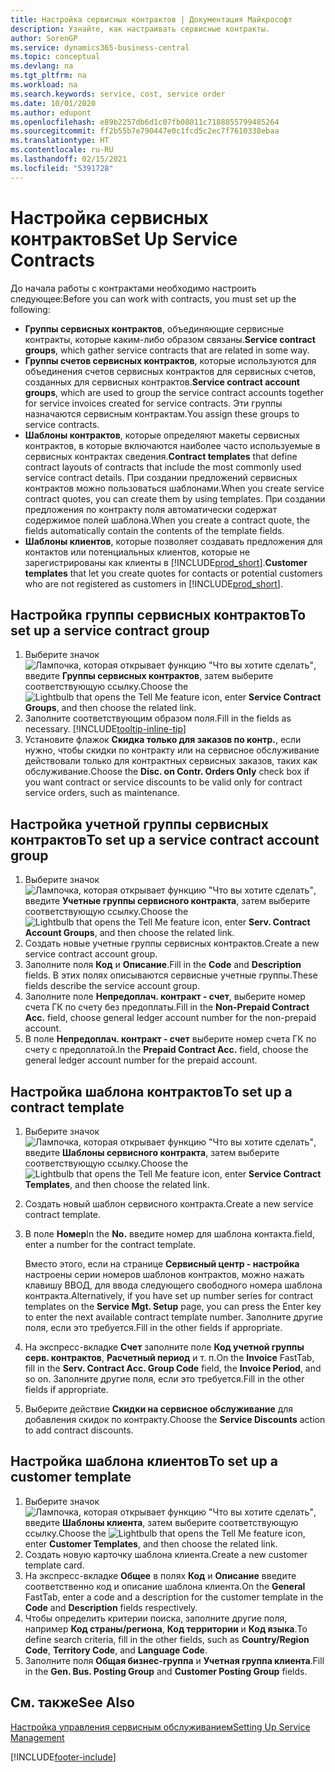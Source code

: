 ```yaml
---
title: Настройка сервисных контрактов | Документация Майкрософт
description: Узнайте, как настраивать сервисные контракты.
author: SorenGP
ms.service: dynamics365-business-central
ms.topic: conceptual
ms.devlang: na
ms.tgt_pltfrm: na
ms.workload: na
ms.search.keywords: service, cost, service order
ms.date: 10/01/2020
ms.author: edupont
ms.openlocfilehash: e89b2257db6d1c07fb08011c7188855799485264
ms.sourcegitcommit: ff2b55b7e790447e0c1fcd5c2ec7f7610338ebaa
ms.translationtype: HT
ms.contentlocale: ru-RU
ms.lasthandoff: 02/15/2021
ms.locfileid: "5391728"
---
```

# <a name="set-up-service-contracts"></a><span data-ttu-id="8034a-103">Настройка сервисных контрактов</span><span class="sxs-lookup"><span data-stu-id="8034a-103">Set Up Service Contracts</span></span>
<span data-ttu-id="8034a-104">До начала работы с контрактами необходимо настроить следующее:</span><span class="sxs-lookup"><span data-stu-id="8034a-104">Before you can work with contracts, you must set up the following:</span></span> 

* <span data-ttu-id="8034a-105">**Группы сервисных контрактов**, объединяющие сервисные контракты, которые каким-либо образом связаны.</span><span class="sxs-lookup"><span data-stu-id="8034a-105">**Service contract groups**, which gather service contracts that are related in some way.</span></span>
* <span data-ttu-id="8034a-106">**Группы счетов сервисных контрактов**, которые используются для объединения счетов сервисных контрактов для сервисных счетов, созданных для сервисных контрактов.</span><span class="sxs-lookup"><span data-stu-id="8034a-106">**Service contract account groups**, which are used to group the service contract accounts together for service invoices created for service contracts.</span></span> <span data-ttu-id="8034a-107">Эти группы назначаются сервисным контрактам.</span><span class="sxs-lookup"><span data-stu-id="8034a-107">You assign these groups to service contracts.</span></span>  
* <span data-ttu-id="8034a-108">**Шаблоны контрактов**, которые определяют макеты сервисных контрактов, в которые включаются наиболее часто используемые в сервисных контрактах сведения.</span><span class="sxs-lookup"><span data-stu-id="8034a-108">**Contract templates** that define contract layouts of contracts that include the most commonly used service contract details.</span></span> <span data-ttu-id="8034a-109">При создании предложений сервисных контрактов можно пользоваться шаблонами.</span><span class="sxs-lookup"><span data-stu-id="8034a-109">When you create service contract quotes, you can create them by using templates.</span></span> <span data-ttu-id="8034a-110">При создании предложения по контракту поля автоматически содержат содержимое полей шаблона.</span><span class="sxs-lookup"><span data-stu-id="8034a-110">When you create a contract quote, the fields automatically contain the contents of the template fields.</span></span>
* <span data-ttu-id="8034a-111">**Шаблоны клиентов**, которые позволяет создавать предложения для контактов или потенциальных клиентов, которые не зарегистрированы как клиенты в [!INCLUDE[prod_short](includes/prod_short.md)].</span><span class="sxs-lookup"><span data-stu-id="8034a-111">**Customer templates** that let you create quotes for contacts or potential customers who are not registered as customers in [!INCLUDE[prod_short](includes/prod_short.md)].</span></span>  

## <a name="to-set-up-a-service-contract-group"></a><span data-ttu-id="8034a-112">Настройка группы сервисных контрактов</span><span class="sxs-lookup"><span data-stu-id="8034a-112">To set up a service contract group</span></span>  
1. <span data-ttu-id="8034a-113">Выберите значок ![Лампочка, которая открывает функцию "Что вы хотите сделать"](media/ui-search/search_small.png "Что вы хотите сделать"), введите **Группы сервисных контрактов**, затем выберите соответствующую ссылку.</span><span class="sxs-lookup"><span data-stu-id="8034a-113">Choose the ![Lightbulb that opens the Tell Me feature](media/ui-search/search_small.png "Tell me what you want to do") icon, enter **Service Contract Groups**, and then choose the related link.</span></span>  
2. <span data-ttu-id="8034a-114">Заполните соответствующим образом поля.</span><span class="sxs-lookup"><span data-stu-id="8034a-114">Fill in the fields as necessary.</span></span> [!INCLUDE[tooltip-inline-tip](includes/tooltip-inline-tip_md.md)]
3. <span data-ttu-id="8034a-115">Установите флажок **Скидка только для заказов по контр.**, если нужно, чтобы скидки по контракту или на сервисное обслуживание действовали только для контрактных сервисных заказов, таких как обслуживание.</span><span class="sxs-lookup"><span data-stu-id="8034a-115">Choose the **Disc. on Contr. Orders Only** check box if you want contract or service discounts to be valid only for contract service orders, such as maintenance.</span></span>  

## <a name="to-set-up-a-service-contract-account-group"></a><span data-ttu-id="8034a-116">Настройка учетной группы сервисных контрактов</span><span class="sxs-lookup"><span data-stu-id="8034a-116">To set up a service contract account group</span></span>  
1. <span data-ttu-id="8034a-117">Выберите значок ![Лампочка, которая открывает функцию "Что вы хотите сделать"](media/ui-search/search_small.png "Что вы хотите сделать"), введите **Учетные группы сервисного контракта**, затем выберите соответствующую ссылку.</span><span class="sxs-lookup"><span data-stu-id="8034a-117">Choose the ![Lightbulb that opens the Tell Me feature](media/ui-search/search_small.png "Tell me what you want to do") icon, enter **Serv. Contract Account Groups**, and then choose the related link.</span></span>  
2. <span data-ttu-id="8034a-118">Создать новые учетные группы сервисных контрактов.</span><span class="sxs-lookup"><span data-stu-id="8034a-118">Create a new service contract account group.</span></span>   
3. <span data-ttu-id="8034a-119">Заполните поля **Код** и **Описание**.</span><span class="sxs-lookup"><span data-stu-id="8034a-119">Fill in the **Code** and **Description** fields.</span></span> <span data-ttu-id="8034a-120">В этих полях описываются сервисные учетные группы.</span><span class="sxs-lookup"><span data-stu-id="8034a-120">These fields describe the service account group.</span></span>  
4. <span data-ttu-id="8034a-121">Заполните поле **Непредоплач. контракт - счет**, выберите номер счета ГК по счету без предоплаты.</span><span class="sxs-lookup"><span data-stu-id="8034a-121">Fill in the **Non-Prepaid Contract Acc.** field, choose general ledger account number for the non-prepaid account.</span></span>  
5. <span data-ttu-id="8034a-122">В поле **Непредоплач. контракт - счет** выберите номер счета ГК по счету с предоплатой.</span><span class="sxs-lookup"><span data-stu-id="8034a-122">In the **Prepaid Contract Acc.** field, choose the general ledger account number for the prepaid account.</span></span>  

## <a name="to-set-up-a-contract-template"></a><span data-ttu-id="8034a-123">Настройка шаблона контрактов</span><span class="sxs-lookup"><span data-stu-id="8034a-123">To set up a contract template</span></span>  
1. <span data-ttu-id="8034a-124">Выберите значок ![Лампочка, которая открывает функцию "Что вы хотите сделать"](media/ui-search/search_small.png "Что вы хотите сделать"), введите **Шаблоны сервисного контракта**, затем выберите соответствующую ссылку.</span><span class="sxs-lookup"><span data-stu-id="8034a-124">Choose the ![Lightbulb that opens the Tell Me feature](media/ui-search/search_small.png "Tell me what you want to do") icon, enter **Service Contract Templates**, and then choose the related link.</span></span>  
2. <span data-ttu-id="8034a-125">Создать новый шаблон сервисного контракта.</span><span class="sxs-lookup"><span data-stu-id="8034a-125">Create a new service contract template.</span></span>  
3. <span data-ttu-id="8034a-126">В поле **Номер**</span><span class="sxs-lookup"><span data-stu-id="8034a-126">In the **No.**</span></span> <span data-ttu-id="8034a-127">введите номер для шаблона контакта.</span><span class="sxs-lookup"><span data-stu-id="8034a-127">field, enter a number for the contract template.</span></span>  
  
     <span data-ttu-id="8034a-128">Вместо этого, если на странице **Сервисный центр - настройка** настроены серии номеров шаблонов контрактов, можно нажать клавишу ВВОД, для ввода следующего свободного номера шаблона контракта.</span><span class="sxs-lookup"><span data-stu-id="8034a-128">Alternatively, if you have set up number series for contract templates on the **Service Mgt. Setup** page, you can press the Enter key to enter the next available contract template number.</span></span> <span data-ttu-id="8034a-129">Заполните другие поля, если это требуется.</span><span class="sxs-lookup"><span data-stu-id="8034a-129">Fill in the other fields if appropriate.</span></span>  
  
4. <span data-ttu-id="8034a-130">На экспресс-вкладке **Счет** заполните поле **Код учетной группы серв. контрактов**, **Расчетный период** и т. п.</span><span class="sxs-lookup"><span data-stu-id="8034a-130">On the **Invoice** FastTab, fill in the **Serv. Contract Acc. Group Code** field, the **Invoice Period**, and so on.</span></span> <span data-ttu-id="8034a-131">Заполните другие поля, если это требуется.</span><span class="sxs-lookup"><span data-stu-id="8034a-131">Fill in the other fields if appropriate.</span></span>  
5. <span data-ttu-id="8034a-132">Выберите действие **Скидки на сервисное обслуживание** для добавления скидок по контракту.</span><span class="sxs-lookup"><span data-stu-id="8034a-132">Choose the **Service Discounts** action to add contract discounts.</span></span>  

## <a name="to-set-up-a-customer-template"></a><span data-ttu-id="8034a-133">Настройка шаблона клиентов</span><span class="sxs-lookup"><span data-stu-id="8034a-133">To set up a customer template</span></span>  
1. <span data-ttu-id="8034a-134">Выберите значок ![Лампочка, которая открывает функцию "Что вы хотите сделать"](media/ui-search/search_small.png "Что вы хотите сделать"), введите **Шаблоны клиента**, затем выберите соответствующую ссылку.</span><span class="sxs-lookup"><span data-stu-id="8034a-134">Choose the ![Lightbulb that opens the Tell Me feature](media/ui-search/search_small.png "Tell me what you want to do") icon, enter **Customer Templates**, and then choose the related link.</span></span>  
2. <span data-ttu-id="8034a-135">Создать новую карточку шаблона клиента.</span><span class="sxs-lookup"><span data-stu-id="8034a-135">Create a new customer template card.</span></span>  
3. <span data-ttu-id="8034a-136">На экспресс-вкладке **Общее** в полях **Код** и **Описание** введите соответственно код и описание шаблона клиента.</span><span class="sxs-lookup"><span data-stu-id="8034a-136">On the **General** FastTab, enter a code and a description for the customer template in the **Code** and **Description** fields respectively.</span></span> 
4. <span data-ttu-id="8034a-137">Чтобы определить критерии поиска, заполните другие поля, например **Код страны/региона**, **Код территории** и **Код языка**.</span><span class="sxs-lookup"><span data-stu-id="8034a-137">To define search criteria, fill in the other fields, such as **Country/Region Code**, **Territory Code**, and **Language Code**.</span></span>  
5. <span data-ttu-id="8034a-138">Заполните поля **Общая бизнес-группа** и **Учетная группа клиента**.</span><span class="sxs-lookup"><span data-stu-id="8034a-138">Fill in the **Gen. Bus. Posting Group** and **Customer Posting Group** fields.</span></span>  

## <a name="see-also"></a><span data-ttu-id="8034a-139">См. также</span><span class="sxs-lookup"><span data-stu-id="8034a-139">See Also</span></span>
[<span data-ttu-id="8034a-140">Настройка управления сервисным обслуживанием</span><span class="sxs-lookup"><span data-stu-id="8034a-140">Setting Up Service Management</span></span>](service-setup-service.md)

[!INCLUDE[footer-include](includes/footer-banner.md)]